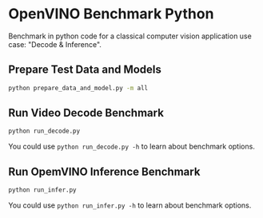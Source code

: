 # OpenVINO Benchmark Python

Benchmark in python code for a classical computer vision application use case: "Decode &amp; Inference".

## Prepare Test Data and Models

```bash
python prepare_data_and_model.py -m all
```

## Run Video Decode Benchmark

```bash
python run_decode.py
```

You could use `python run_decode.py -h` to learn about benchmark options.

## Run OpemVINO Inference Benchmark

```bash
python run_infer.py
```

You could use `python run_infer.py -h` to learn about benchmark options.
